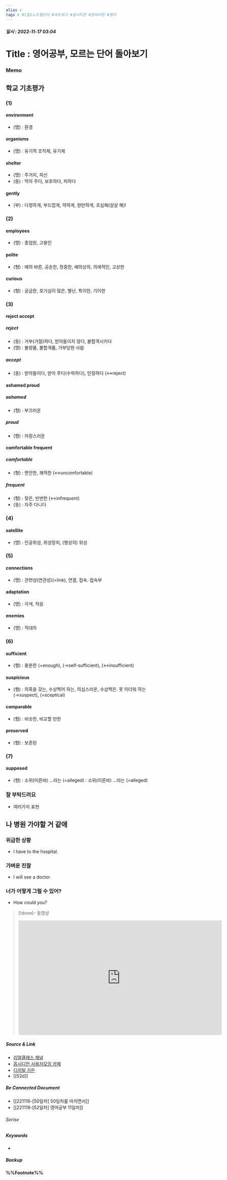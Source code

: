 ```yaml
---
alias : 
tags : #1일1노트챌린지 #네트워크 #옵시디언 #원바이원 #영어
---
```


##### 일시 : 2022-11-17 03:04

# Title : 영어공부, 모르는 단어 돌아보기

### Memo

## 학교 기초평가

### (1)

#### environment
- (명) : 환경

#### organisms
- (명) : 유기적 조직체, 유기체

#### shelter
- (명) : 주거지, 피신
- (동) : 막아 주다, 보호하다, 피하다

#### gently
- (부) :  다정하게, 부드럽게, 약하게, 완만하게, 조심해(살살 해)!

### (2)

#### employees
- (명) : 종업원, 고용인

#### polite
- (형) : 예의 바른, 공손한, 정중한, 예의상의, 의례적인, 고상한

#### curious
- (형) : 궁금한, 호기심이 많은, 별난, 특이한, 기이한

### (3)

#### reject accept

##### reject
- (동) : 거부(거절)하다, 받아들이지 않다, 불합격시키다
- (명) : 불량품, 불합격품, 거부당한 사람

##### accept
- (동) : 받아들이다, 받아 주다(수락하다), 인정하다 (↔reject)

#### ashamed proud

##### ashamed
- (형) : 부끄러운

##### proud
- (형) : 자랑스러운

#### comfortable frequent

##### comfortable
- (형) : 편안한, 쾌적한 (↔uncomfortable)

##### frequent
- (형) : 잦은, 빈번한 (↔infrequent)
- (동) : 자주 다니다

### (4)

#### satellite
- (명) : 인공위성, 위성장치, (행성의) 위성

### (5)

#### connections
- (명) : 관련성(연관성)(=link), 연결, 접속. 접속부

#### adaptation
- (명) : 각색, 적응

#### enemies
- (명) : 적대자

### (6)

#### sufficient
- (형) : 충분한 (=enough), (→self-sufficient), (↔insufficient)

#### suspicious
- (형) : 의혹을 갖는, 수상쩍어 하는, 의심스러운, 수상쩍은. 못 미더워 하는 (→suspect), (=sceptical)

#### comparable
- (형) : 비슷한, 비교할 만한

#### preserved
- (형) : 보존된

### (7)

#### supposed
- (형) : 소위(이른바) …라는 (=alleged) : 소위(이른바) …라는 (=alleged)
### 잘 부탁드려요
- 여러가지 표현

## 나 병원 가야할 거 같애

### 위급한 상황
- I have to the hospital.

### 가벼운 진찰
- I will see a doctor

### 너가 어떻게 그럴 수 있어?
- How could you?

> [!done]- 동영상
> <iframe width="640" height="360" src="https://www.youtube.com/embed/uGRj7uCjhfM" title="[리얼클래스] 미드에서 진짜 자주 들리는 영어 표현! 이거 보면 무조건 내 거가 됩니다" frameborder="0" allow="accelerometer; autoplay; clipboard-write; encrypted-media; gyroscope; picture-in-picture" allowfullscreen></iframe>

##### Source & Link
- [리얼클래스 채널](https://youtu.be/uGRj7uCjhfM)
- [옵시디언 사용자모임 카페](https://cafe.naver.com/obsidianary/2460)
- [디지털 가든](https://chunghasull.netlify.app/221115-50일차-50일차를-마치면서)
- [[52d]]

##### Be Connected Document
- [[221116-[50일차] 50일차를 마치면서]]
- [[221119-[52일차] 영어공부 11일차]]

###### Serise


##### Keywords
- 

##### Backup


#### %%Footnote%%

[^1]: 
